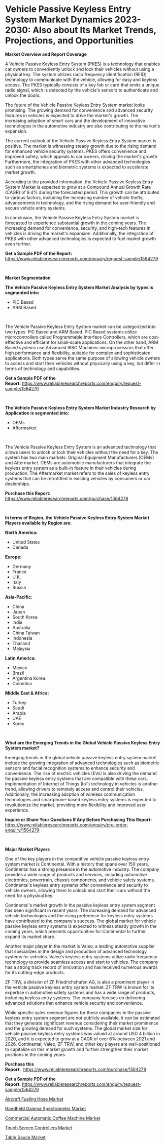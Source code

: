 <p><h1>Vehicle Passive Keyless Entry System Market Dynamics 2023-2030: Also about Its Market Trends, Projections, and Opportunities</h1></p><p><strong>Market Overview and Report Coverage</strong></p>
<p><p>A Vehicle Passive Keyless Entry System (PKES) is a technology that enables car owners to conveniently unlock and lock their vehicles without using a physical key. The system utilizes radio frequency identification (RFID) technology to communicate with the vehicle, allowing for easy and keyless access. The PKES typically consists of a key fob or card that emits a unique radio signal, which is detected by the vehicle's sensors to authenticate and unlock the doors.</p><p>The future of the Vehicle Passive Keyless Entry System market looks promising. The growing demand for convenience and advanced security features in vehicles is expected to drive the market's growth. The increasing adoption of smart cars and the development of innovative technologies in the automotive industry are also contributing to the market's expansion.</p><p>The current outlook of the Vehicle Passive Keyless Entry System market is positive. The market is witnessing steady growth due to the rising demand for enhanced vehicle security systems. PKES offers convenience and improved safety, which appeals to car owners, driving the market's growth. Furthermore, the integration of PKES with other advanced technologies such as smartphones and biometric systems is expected to accelerate market growth.</p><p>According to the provided information, the Vehicle Passive Keyless Entry System Market is expected to grow at a Compound Annual Growth Rate (CAGR) of 9.4% during the forecasted period. This growth can be attributed to various factors, including the increasing number of vehicle thefts, advancements in technology, and the rising demand for user-friendly and secure vehicle entry systems.</p><p>In conclusion, the Vehicle Passive Keyless Entry System market is forecasted to experience substantial growth in the coming years. The increasing demand for convenience, security, and high-tech features in vehicles is driving the market's expansion. Additionally, the integration of PKES with other advanced technologies is expected to fuel market growth even further.</p></p>
<p><strong>Get a Sample PDF of the Report:</strong> <a href="https://www.reliableresearchreports.com/enquiry/request-sample/1564279">https://www.reliableresearchreports.com/enquiry/request-sample/1564279</a></p>
<p>&nbsp;</p>
<p><strong>Market Segmentation</strong></p>
<p><strong>The Vehicle Passive Keyless Entry System Market Analysis by types is segmented into:</strong></p>
<p><ul><li>PIC Based</li><li>ARM Based</li></ul></p>
<p>&nbsp;</p>
<p><p>The Vehicle Passive Keyless Entry System market can be categorized into two types: PIC Based and ARM Based. PIC Based systems utilize microcontrollers called Programmable Interface Controllers, which are cost-effective and efficient for small-scale applications. On the other hand, ARM Based systems use Advanced RISC Machines microprocessors that offer high performance and flexibility, suitable for complex and sophisticated applications. Both types serve the same purpose of allowing vehicle owners to access and start their vehicles without physically using a key, but differ in terms of technology and capabilities.</p></p>
<p><strong>Get a Sample PDF of the Report:</strong>&nbsp;<a href="https://www.reliableresearchreports.com/enquiry/request-sample/1564279">https://www.reliableresearchreports.com/enquiry/request-sample/1564279</a></p>
<p>&nbsp;</p>
<p><strong>The Vehicle Passive Keyless Entry System Market Industry Research by Application is segmented into:</strong></p>
<p><ul><li>OEMs</li><li>Aftermarket</li></ul></p>
<p>&nbsp;</p>
<p><p>The Vehicle Passive Keyless Entry System is an advanced technology that allows users to unlock or lock their vehicles without the need for a key. The system has two main markets: Original Equipment Manufacturers (OEMs) and Aftermarket. OEMs are automobile manufacturers that integrate the keyless entry system as a built-in feature in their vehicles during production. The Aftermarket market refers to the sales of keyless entry systems that can be retrofitted in existing vehicles by consumers or car dealerships.</p></p>
<p><strong>Purchase this Report:</strong>&nbsp; <a href="https://www.reliableresearchreports.com/purchase/1564279">https://www.reliableresearchreports.com/purchase/1564279</a></p>
<p>&nbsp;</p>
<p><strong>In terms of Region, the Vehicle Passive Keyless Entry System Market Players available by Region are:</strong></p>
<p>
    <p> <strong> North America: </strong>
        <ul>
            <li>United States</li>
            <li>Canada</li>
        </ul>
        </p> 
    <p> <strong> Europe: </strong>
        <ul>
            <li>Germany</li>
            <li>France</li>
            <li>U.K.</li>
            <li>Italy</li>
            <li>Russia</li>
        </ul>
        </p> 
    <p> <strong> Asia-Pacific: </strong>
        <ul>
            <li>China</li>
            <li>Japan</li>
            <li>South Korea</li>
            <li>India</li>
            <li>Australia</li>
            <li>China Taiwan</li>
            <li>Indonesia</li>
            <li>Thailand</li>
            <li>Malaysia</li>
        </ul>
        </p> 
    <p> <strong> Latin America: </strong>
        <ul>
            <li>Mexico</li>
            <li>Brazil</li>
            <li>Argentina Korea</li>
            <li>Colombia</li>
        </ul>
        </p> 
    <p> <strong> Middle East & Africa: </strong>
        <ul>
            <li>Turkey</li>
            <li>Saudi</li>
            <li>Arabia</li>
            <li>UAE</li>
            <li>Korea</li>
        </ul>
    </p>
    </p>
<p>&nbsp;</p>
<p><strong>What are the Emerging Trends in the Global Vehicle Passive Keyless Entry System market?</strong></p>
<p><p>Emerging trends in the global vehicle passive keyless entry system market include the growing integration of advanced technologies such as biometric sensors and facial recognition systems to enhance security and convenience. The rise of electric vehicles (EVs) is also driving the demand for passive keyless entry systems that are compatible with these cars. Implementation of Internet of Things (IoT) technology in vehicles is another trend, allowing drivers to remotely access and control their vehicles. Additionally, the increasing adoption of wireless communication technologies and smartphone-based keyless entry systems is expected to revolutionize the market, providing more flexibility and improved user experience.</p></p>
<p><strong>Inquire or Share Your Questions If Any Before Purchasing This Report</strong>- <a href="https://www.reliableresearchreports.com/enquiry/pre-order-enquiry/1564279">https://www.reliableresearchreports.com/enquiry/pre-order-enquiry/1564279</a></p>
<p>&nbsp;</p>
<p><strong>Major Market Players</strong></p>
<p><p>One of the key players in the competitive vehicle passive keyless entry system market is Continental. With a history that spans over 150 years, Continental has a strong presence in the automotive industry. The company provides a wide range of products and services, including automotive electronics, powertrain, chassis components, and vehicle safety systems. Continental's keyless entry systems offer convenience and security to vehicle owners, allowing them to unlock and start their cars without the need for a physical key. </p><p>Continental's market growth in the passive keyless entry system segment has been significant in recent years. The increasing demand for advanced vehicle technologies and the rising preference for keyless entry systems have contributed to the company's success. The global market for vehicle passive keyless entry systems is expected to witness steady growth in the coming years, which presents opportunities for Continental to further expand its market share.</p><p>Another major player in the market is Valeo, a leading automotive supplier that specializes in the design and production of advanced technology systems for vehicles. Valeo's keyless entry systems utilize radio frequency technology to provide seamless access and start to vehicles. The company has a strong track record of innovation and has received numerous awards for its cutting-edge products.</p><p>ZF TRW, a division of ZF Friedrichshafen AG, is also a prominent player in the vehicle passive keyless entry system market. ZF TRW is known for its expertise in automotive safety systems and has a wide range of products, including keyless entry systems. The company focuses on delivering advanced solutions that enhance vehicle security and convenience.</p><p>While specific sales revenue figures for these companies in the passive keyless entry system segment are not publicly available, it can be estimated that they generate significant revenue considering their market prominence and the growing demand for such systems. The global market size for vehicle passive keyless entry systems was valued at around USD 4 billion in 2020, and it is expected to grow at a CAGR of over 6% between 2021 and 2026. Continental, Valeo, ZF TRW, and other key players are well-positioned to capitalize on this market growth and further strengthen their market positions in the coming years.</p></p>
<p><strong>Purchase this Report:</strong>&nbsp;&nbsp;<a href="https://www.reliableresearchreports.com/purchase/1564279">https://www.reliableresearchreports.com/purchase/1564279</a></p>
<p></p>
<p><strong>Get a Sample PDF of the Report:</strong>&nbsp;<a href="https://www.reliableresearchreports.com/enquiry/request-sample/1564279">https://www.reliableresearchreports.com/enquiry/request-sample/1564279</a></p>
<p><p><a href="https://www.linkedin.com/pulse/aircraft-fueling-hose-market-share-amp-new-trends-analysis-docse/">Aircraft Fueling Hose Market</a></p><p><a href="https://www.linkedin.com/pulse/handheld-gamma-spectrometer-market-size-share-amp-trends-e5vce/">Handheld Gamma Spectrometer Market</a></p><p><a href="https://www.linkedin.com/pulse/decoding-commercial-automatic-coffee-machine-market-deep-inp0e/">Commercial Automatic Coffee Machine Market</a></p><p><a href="https://medium.com/@truly.fight.must/touch-screen-controllers-market-size-and-market-trends-complete-industry-overview-2023-to-2030-4213a72506e4">Touch Screen Controllers Market</a></p><p><a href="https://medium.com/@ravenrussel2023/table-sauce-market-analysis-its-cagr-market-segmentation-and-global-industry-overview-8639669522f4">Table Sauce Market</a></p></p>